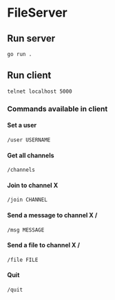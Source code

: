 # FileServer

## Run server
```
go run .
```

## Run client
```
telnet localhost 5000
```

### Commands available in client

#### Set a user
```
/user USERNAME
```

#### Get all channels
```
/channels
```

#### Join to channel X
```
/join CHANNEL
```

#### Send a message to channel X /
```
/msg MESSAGE
```

#### Send a file to channel X /
```
/file FILE
```

#### Quit
```
/quit
```
